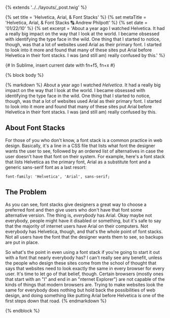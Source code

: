 {% extends '../../layouts/_post.twig' %}

{% set title = 'Helvetica, Arial, & Font Stacks' %}
{% set metaTitle = 'Helvetica, Arial, & Font Stacks 🔠 Andrew Philpott' %}
{% set date = '01/22/10' %}
{% set excerpt = 'About a year ago I watched Helvetica. It had a really big impact on the way that I look at the world. I became obsessed with identifying the type face in the wild. One thing that I started to notice, though, was that a lot of websites used Arial as their primary font. I started to look into it more and found that many of these sites put Arial before Helvetica in their font stacks. I was (and still am) really confused by this.' %}

{# In Sublime, insert current date with fn+f5, fn+x #}

{% block body %}

{% markdown %}
About a year ago I watched _Helvetica_. It had a really big impact on the way that I look at the world. I became obsessed with identifying the type face in the wild. One thing that I started to notice, though, was that a lot of websites used Arial as their primary font. I started to look into it more and found that many of these sites put Arial before Helvetica in their font stacks. I was (and still am) really confused by this.

## About Font Stacks

For those of you who don't know, a font stack is a common practice in web design. Basically, it's a line in a CSS file that lists what font the designer wants the user to see, followed by an ordered list of alternatives in case the user doesn't have that font on their system.  For example, here's a font stack that lists Helvetica as the primary font, Arial as a substitute font and a generic sans-serif font as a last resort:

<pre><code>font-family: 'Helvetica', 'Arial', sans-serif;</code></pre>

## The Problem

As you can see, font stacks give designers a great way to choose a preferred font and then give users who don't have that font some alternative version. The thing is, _everybody_ has Arial. Okay maybe not everybody, people might have it disabled or something, but it's safe to say that the majority of internet users have Arial on their computers. Not everybody has Helvetica, though, and that's the whole point of font stacks. Not all users have the font that the designer wants them to see, so backups are put in place.

So what's the point in even using a font stack if you're going to start it out with a font that nearly everybody has? I can't really see any benefit, unless the people who design these sites come from the school of thought that says that websites need to look exactly the same in every browser for every user. It's time to let go of that belief, though. Certain browsers (mostly ones that start with an "I" and end in an "nternet Explorer") are not capable of the kinds of things that modern browsers are. Trying to make websites look the same for everybody does nothing but hold back the possibilities of web design, and doing something like putting Arial before Helvetica is one of the first steps down that road.
{% endmarkdown %}

{% endblock %}